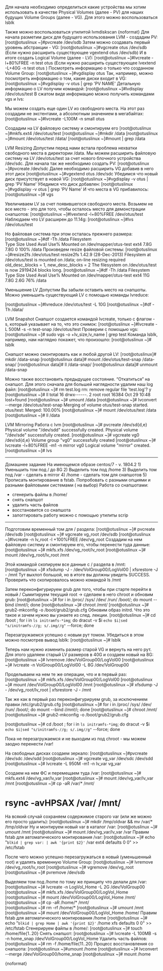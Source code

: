 Для начала необходимо определиться какие устройства мы хотим использовать в качестве Physical Volumes (далее - PV) для наших будущих Volume Groups (далее - VG). Для этого можно воспользоваться lsblk

Также можно воспользоваться утилитой 
lvmdiskscan
{noformat}
Для начала разметим диск для будущего использования LVM - создадим PV:
[root@otuslinux ~]#pvcreate /dev/sdb
Затем можно создавать первый уровень абстракции - VG:
[root@otuslinux ~]#vgcreate otus /dev/sdb  (Если нужно расширить существующее vgextend otus /dev/sdb)
И в итоге создать Logical Volume (далее - LV):
[root@otuslinux ~]#lvcreate -l+80%FREE -n test otus (Если нужно расширить существующее lvextend -L+40G -n test otus )
Посмотреть информацию о только что созданном Volume Group:
[root@otuslinux ~]#vgdisplay otus
Так, например, можно посмотреть информацию о том, какие диски входит в VG:
[root@otuslinux ~]#vgdisplay -v otus | grep 'PV NAME'
Детальную информацию о LV получим командой:
[root@otuslinux ~]#lvdisplay /dev/otus/test
В сжатом виде информацию можно получить командами vgs и lvs:


Мы можем создать еще один LV из свободного места. На этот раз создадим не 
экстентами, а абсолютным значением в мегабайтах:
[root@otuslinux ~]#lvcreate -L100M -n small otus

Создадим на LV файловую систему и смонтируем его
[root@otuslinux ~]#mkfs.ext4 /dev/otus/test
[root@otuslinux ~]#mkdir /data
[root@otuslinux ~]#mount /dev/otus/test /data/
[root@otuslinux ~]#mount | grep /data

LVM Resizing
Допустим перед нами встала проблема нехватки свободного места в директории /data. 
Мы можем расширить файловую систему на LV /dev/otus/test за счет нового блочного устройства /dev/sdc.
Для начала так же необходимо создать PV:
[root@otuslinux ~]#pvcreate /dev/sdc
Далее необходимо расширить VG добавив в него этот диск
[root@otuslinux ~]#vgextend otus /dev/sdc
Убедимся что новый диск присутствует в новой VG: 
[root@otuslinux ~]#vgdisplay -v otus | grep 'PV Name'
Убедимся что диск добавлен:
[root@otuslinux ~]#vgdisplay -v otus | grep 'PV Name'
И что места в VG прибавилось:
[root@otuslinux ~]# vgs

Увеличиваем LV за счет появившегося свободного места. Возьмем не все место - это для того, 
чтобы осталось место для демонстрации снапшотов:
[root@otuslinux ~]#lvextend -l+80%FREE /dev/otus/test
Наблюдаем что LV расширен до 11.14g:
[root@otuslinux ~]#lvs /dev/otus/test

Но файловая система при этом осталась прежнего размера:
[root@otuslinux ~]#df -Th /data
Filesystem   
Type  Size  Used Avail Use% Mounted on
/dev/mapper/otus-test ext4  7.8G  7.8G 0 100% /data
Произведем resize файловой системы:
[root@otuslinux ~]#resize2fs /dev/otus/test
resize2fs 1.42.9 (28-Dec-2013)
Filesystem at /dev/otus/test is mounted on /data; on-line resizing required
old_desc_blocks = 1, new_desc_blocks = 2
The filesystem on /dev/otus/test is now 2919424 blocks long.
[root@otuslinux ~]#df -Th /data
Filesystem        
Type  Size  Used Avail Use% Mounted on
/dev/mapper/otus-test ext4   11G  7.8G  2.6G  76% /data

Уменьшение LV
Допустим Вы забыли оставить место на снапшоты. Можно уменьшить существующий LV с помощью команды lvreduce:

[root@otuslinux ~]#lvreduce /dev/otus/test -L 10G
[root@otuslinux ~]#df -Th /data/

LVM Snapshot
Снапшот создается командой lvcreate, только с флагом -s, который указывает на то, что это снимок:
[root@otuslinux ~]#lvcreate -L 500M -s -n test-snap /dev/otus/test
Проверим с помощью vgs:
[root@otuslinux ~]# sudo vgs -o +lv_size,lv_name | grep test
Команда lsblk, например, нам наглядно покажет, что произошло:
[root@otuslinux ~]# lsblk

Снапшот можно смонтировать как и любой другой LV:
[root@otuslinux]# mkdir /data-snap
[root@otuslinux data]# mount /dev/otus/test-snap /data-snap/
[root@otuslinux data]# ll /data-snap/
[root@otuslinux data]# unmount /data-snap

Можно также восстановить предыдущее состояние. “Откатиться” на снапшот. Для этого 
сначала для большей наглядности удалим наш log файл:
[root@otuslinux ~]# rm test.log
rm: remove regular file 'test.log'? y
[root@otuslinux ~]# ll
total 16
drwx------. 2 root root 16384 Oct 29 10:48 lost+found
[root@otuslinux ~]# umount /data
[root@otuslinux ~]# lvconvert --merge /dev/otus/test-snap
  Merging of volume otus/test-snap started.
  otus/test: Merged: 100.00%
[root@otuslinux ~]# mount /dev/otus/test /data
[root@otuslinux ~]# ll /data

LVM Mirroring
Работа с lvm
[root@otuslinux ~]# pvcreate /dev/sd{d,e}
  Physical volume "/dev/sdd" successfully created.
  Physical volume "/dev/sde" successfully created.
[root@otuslinux ~]# vgcreate vg0 /dev/sd{d,e}
  Volume group "vg0" successfully created
[root@otuslinux ~]# lvcreate -l+80%FREE -m1 -n mirror vg0
  Logical volume "mirror" created.
[root@otuslinux ~]# lvs

_____________________________
Домашнее задание
На имеющемся образе 
centos/7 - v. 1804.2
1)
Уменьшить том под / до 8G
2)
Выделить том под /home
3)
Выделить том под /var -  сделать в mirror
4)
/home - сделать том для снапшотов
5)
Прописать монтирование в fstab. Попробовать с разными опциями и разными 
файловыми системами ( на выбор)
Работа со снапшотами:
- сгенерить файлы в /home/
- снять снапшот
- удалить часть файлов
- восстановится со снапшота
- залоггировать работу можно с помощью утилиты scrip
_________________________________

Подготовим временный том для / раздела:
[root@otuslinux ~]# pvcreate /dev/sdb
[root@otuslinux ~]# vgcreate vg_root /dev/sdb
[root@otuslinux ~]#lvcreate -n lv_root -l +100%FREE /dev/vg_root
Создадим на нем файловую систему и смонтируем его, чтобы перенести туда данные:
[root@otuslinux ~]# mkfs.xfs /dev/vg_root/lv_root
[root@otuslinux ~]# mount /dev/vg_root/lv_root /mnt

Этой командой скопируем все данные с / раздела в /mnt:
[root@otuslinux ~]# xfsdump -J - /dev/VolGroup00/LogVol00 | xfsrestore -J - /mnt
Тут выхлоп большой, но в итоге вы должны увидеть SUCCESS. Проверить что скопировалось 
можно командой ls /mnt

Затем переконфигурируем grub для того, чтобы при старте перейти в новый /
Сымитируем текущий root -> сделаем в него chroot и обновим grub:
[root@otuslinux ~]# for i in /proc/ /sys/ /dev/ /run/ /boot/; do mount --bind $i /mnt/$i; done
[root@otuslinux ~]# chroot /mnt/
[root@otuslinux ~]# grub2-mkconfig -o /boot/grub2/grub.cfg
Обновим образ initrd. Что это такое и зачем нужно вы узнаете из след. лекции.
[root@otuslinux ~]# cd /boot ; for i in `ls initramfs-*img`; do dracut -v $i `echo $i|sed "s/initramfs-//g; s/.img//g"` --force; done

Перезагружаемся успешно с новым рут томом. Убедиться в этом можно посмотрев вывод 
lsblk:
[root@otuslinux ~]# lsblk

Теперь нам нужно изменить размер старой VG и вернуть на него рут. Для этого удаляем 
старый LV размеров в 40G и создаем новый на 8G:
[root@otuslinux ~]# lvremove /dev/VolGroup00/LogVol00
[root@otuslinux ~]# lvcreate -n VolGroup00/LogVol00 -L 8G /dev/VolGroup00

Проделываем на нем те же операции, что и в первый раз:
[root@otuslinux ~]# mkfs.xfs /dev/VolGroup00/LogVol00
[root@otuslinux ~]# mount /dev/VolGroup00/LogVol00 /mnt
[root@otuslinux ~]# xfsdump -J - /dev/vg_root/lv_root | xfsrestore -J - /mnt

Так же как в первый раз переконфигурируем 
grub, 
за исключением правки /etc/grub2/grub.cfg
[root@otuslinux ~]# for i in /proc/ /sys/ /dev/ /run/ /boot/; do mount --bind $i /mnt/$i; done
[root@otuslinux ~]# chroot /mnt/
[root@otuslinux ~]# grub2-mkconfig -o /boot/grub2/grub.cfg

[root@otuslinux ~]# cd /boot ; for i in `ls initramfs-*img`; do dracut -v $i `echo $i|sed "s/initramfs-//g; s/.img//g"` --force; done

Пока не перезагружаемся и не выходим из под chroot - мы можем заодно перенести /var!

На свободных дисках создаем зеркало:
[root@otuslinux ~]#pvcreate /dev/sdc /dev/sdd
[root@otuslinux ~]# vgcreate vg_var /dev/sdc /dev/sdd
[root@otuslinux ~]# lvcreate -L 950M -m1 -n lv_var vg_var

Создаем на нем ФС и перемещаем туда /var:
[root@otuslinux ~]# mkfs.ext4 /dev/vg_var/lv_var
[root@otuslinux ~]# mount /dev/vg_var/lv_var /mnt
[root@otuslinux ~]# cp -aR /var/* /mnt/      
# rsync -avHPSAX /var/ /mnt/
На всякий случай сохраняем содержимое старого var (или же можно его просто удалить):
[root@otuslinux ~]# mkdir /tmp/oldvar && mv /var/* /tmp/oldvar
Ну и монтируем новый var в каталог /var:
[root@otuslinux ~]# umount /mnt
[root@otuslinux ~]# mount /dev/vg_var/lv_var /var
Правим fstab для автоматического монтирования /var:
[root@otuslinux ~]# echo "`blkid | grep var: | awk '{print $2}'` /var ext4 defaults 0 0" >> /etc/fstab

После чего можно успешно перезагружаться в новый (уменьшенный root) и удалять временную Volume Group:
[root@otuslinux ~]# lvremove /dev/vg_root/lv_root
[root@otuslinux ~]# vgremove /dev/vg_root
[root@otuslinux ~]# pvremove /dev/sdb

Выделяем том под /home по тому же принципу что делали для /var:
[root@otuslinux ~]# lvcreate -n LogVol_Home -L 2G /dev/VolGroup00
[root@otuslinux ~]# mkfs.xfs /dev/VolGroup00/LogVol_Home
[root@otuslinux ~]# mount /dev/VolGroup00/LogVol_Home /mnt/
[root@otuslinux ~]# cp -aR /home/* /mnt/   
[root@otuslinux ~]# rm -rf /home/*
[root@otuslinux ~]# umount /mnt
[root@otuslinux ~]# mount /dev/VolGroup00/LogVol_Home /home/
Правим fstab для автоматического монтирования /home
[root@otuslinux ~]# echo "`blkid | grep Home | awk '{print $2}'` /home xfs defaults 0 0" >> /etc/fstab
Сгенерируем файлы в /home/:
[root@otuslinux ~]# touch /home/file{1..20}
Снять снапшот:
[root@otuslinux ~]# lvcreate -L 100MB -s -n home_snap /dev/VolGroup00/LogVol_Home
Удалить часть файлов:
[root@otuslinux ~]# rm -f /home/file{11..20}
Процесс восстановления со снапшота:
[root@otuslinux ~]#umount /home
[root@otuslinux ~]# lvconvert --merge /dev/VolGroup00/home_snap
[root@otuslinux ~]# mount /home

{noformat}
